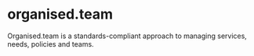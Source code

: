# organised.team
Organised.team is a standards-compliant approach to managing services, needs, policies and teams.
